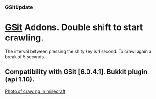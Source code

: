 ### GSitUpdate
# [GSit](https://www.spigotmc.org/resources/gsit-modern-sit-seat-and-chair-lay-and-crawl-plugin-1-14-x-1-18-x.62325/) Addons. Double shift to start crawling.

The interval between pressing the shity key is 1 second. To crawl again a break of 5 seconds.

## Compatibility with GSit [6.0.4.1]. Bukkit plugin (api 1.16).

[Photo of crawling in minecraft](https://prnt.sc/26k5khq)
